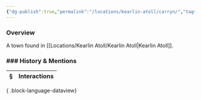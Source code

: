 ```yaml
---
{"dg-publish":true,"permalink":"/locations/kearlin-atoll/carryn/","tags":["Undiscovered"],"updated":"2025-08-11T11:53:31.723+01:00"}
---
```



### Overview
A town found in [[Locations/Kearlin Atoll/Kearlin Atoll\|Kearlin Atoll]].

### ### History & Mentions
| § | Interactions |
| - | ------------ |

{ .block-language-dataview}